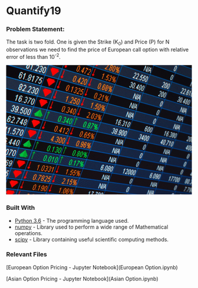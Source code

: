 # Quantify19

### Problem Statement:
The task is two fold. One is given the Strike (K<sub>0</sub>) and Price (P) for N observations we need to find the price of European call option with relative error of less than 10<sup>-2</sup>.
<p align="center">
  <img src="Images/Prices.jpg">
</p>

### Built With

* [Python 3.6](https://www.python.org/) - The programming language used.
* [numpy]() - Library used to perform a wide range of Mathematical operations.
* [scipy]() - Library containing useful scientific computing methods.

### Relevant Files
[European Option Pricing - Jupyter Notebook](European Option.ipynb)

[Asian Option Pricing - Jupyter Notebook](Asian Option.ipynb)
